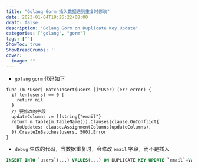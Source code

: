 ```yaml
---
title: "Golang Gorm 插入数据遇到重复时修改"
date: 2023-01-04T19:26:22+08:00
draft: false
description: "Golang Gorm on Duplicate Key Update"
categories: ["golang", "gorm"]
tags: [""]
ShowToc: true
ShowBreadCrumbs: ''
cover:
  image: ""
---
```



- `golang` `gorm` 代码如下
```golang
func (m *User) BatchInsert(users []*User) (err error) {
  if len(users) == 0 {
    return nil
  }
  // 要修改的字段
  updateColumns := []string{"email"}
  return m.Table(m.TableName()).Clauses(clause.OnConflict{
    DoUpdates: clause.AssignmentColumns(updateColumns),
  }).CreateInBatches(users, 500).Error
}

```

- `debug` 生成的代码，当数据重复时，会修改 `email` 字段，而不是插入
```sql
INSERT INTO `users`(...) VALUES(...) ON DUPLICATE KEY UPDATE `email`=VALUES(`email`)
```